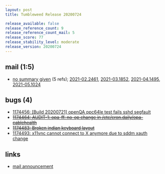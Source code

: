 ```yaml
---
layout: post
title: Tumbleweed Release 20200724

release_available: false
release_reference_count: 9
release_reference_count_mail: 5
release_score: 77
release_stability_level: moderate
release_version: 20200724
---
```


## mail (1:5)

- [no summary given](https://github.com/boombatower/tumbleweed-review/issues/10) (5 refs); [2021-02.2461](https://github.com/boombatower/tumbleweed-review/issues/10), [2021-03.1852](https://github.com/boombatower/tumbleweed-review/issues/10), [2021-04.1495](https://github.com/boombatower/tumbleweed-review/issues/10), [2021-05.1024](https://github.com/boombatower/tumbleweed-review/issues/10)

## bugs (4)

<!--more-->

- [1174456: \[Build 20200721\] openQA ppc64le test fails sshd segfault](https://bugzilla.opensuse.org/show_bug.cgi?id=1174456)
- ~~[1174464: AUDIT-1: opa-ff:  no-op change in /etc/cron.daily/opa-cablehealth](https://bugzilla.opensuse.org/show_bug.cgi?id=1174464)~~
- ~~[1174483: Broken indian keyboard layout](https://bugzilla.opensuse.org/show_bug.cgi?id=1174483)~~
- [1174493: x11vnc cannot connect to X anymore due to sddm xauth change](https://bugzilla.opensuse.org/show_bug.cgi?id=1174493)



## links

- [mail announcement](https://github.com/boombatower/tumbleweed-review/issues/10)
